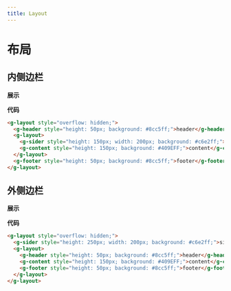 ```yaml
---
title: Layout
---
```


# 布局

## 内侧边栏

**展示**

<ClientOnly>
  <layout-demos-1></layout-demos-1>
</ClientOnly>

**代码**
```html
<g-layout style="overflow: hidden;">
  <g-header style="height: 50px; background: #8cc5ff;">header</g-header>
  <g-layout>
    <g-sider style="height: 150px; width: 200px; background: #c6e2ff;">sider</g-sider>
    <g-content style="height: 150px; background: #409EFF;">content</g-content>
  </g-layout>
  <g-footer style="height: 50px; background: #8cc5ff;">footer</g-footer>
</g-layout>
```

## 外侧边栏

**展示**

<ClientOnly>
  <layout-demos-2></layout-demos-2>
</ClientOnly>

**代码**
```html
<g-layout style="overflow: hidden;">
  <g-sider style="height: 250px; width: 200px; background: #c6e2ff;">sider</g-sider>
  <g-layout>
    <g-header style="height: 50px; background: #8cc5ff;">header</g-header>
    <g-content style="height: 150px; background: #409EFF;">content</g-content>
    <g-footer style="height: 50px; background: #8cc5ff;">footer</g-footer>
  </g-layout>
</g-layout>
```

